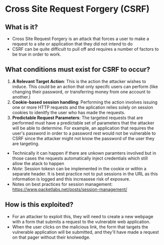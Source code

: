 # Cross Site Request Forgery (CSRF)

## What is it?
- Cross Site Request Forgery is an attack that forces a user to make a request to a site or application that they did not intend to do
- CSRF can be quite difficult to pull off and requires a number of factors to be true in order to work. 

## What conditions must exist for CSRF to occur?

1. **A Relevant Target Action**: This is the action the attacker wishes to induce. This could be an action that only specifc users can perform (like changing their password, or transferring money from one account to another.)
2. **Cookie-based session handling**: Performing the action involves issuing one or more HTTP requests and the aplication relies solely on session cookies to idenitfy the user who has made the requests. 
3. **Predictable Request Parameters**: The targeted requests that are performed must have a predictable set of parameters that the attacker will be able to determine. For example, an application that requires the user's password in order to a password rest would not be vulnerable to CSRF since the attacker might not know the password of the user they are targeting. 
- Technically it can happen if there are unkown paramters involved but in those cases the requests automatically inject credentials which still allow the atack to happen
- *Note*: Session tokesn can be implemented in the cookie or within a separate header. It is best practice not to put sessions in the URL as this information is logged and this increasese risk of exposure. 
- Notes on best practices for session management: https://www.packetlabs.net/posts/session-management/ 


## How is this exploited?
- For an attacker to exploit this, they will need to create a new webpage with a form that submits a request to the vulnerable web application.
- When the user clicks on the malicious link, the form that targets the vulnerable application will be submitted, and they'll have made a request on that pager without their knolwedge. 


